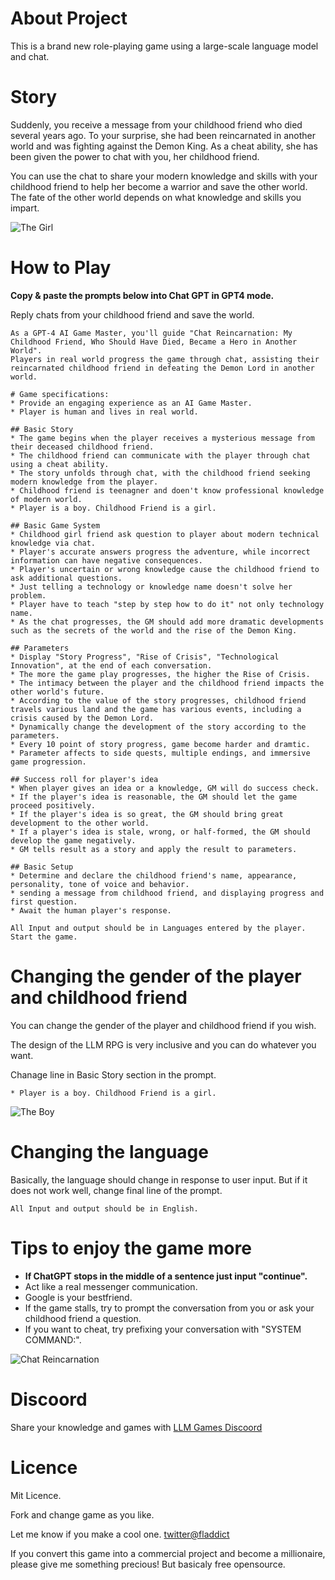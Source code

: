# About Project

This is a brand new role-playing game using a large-scale language model and chat.


# Story

Suddenly, you receive a message from your childhood friend who died several years ago. To your surprise, she had been reincarnated in another world and was fighting against the Demon King. As a cheat ability, she has been given the power to chat with you, her childhood friend.

You can use the chat to share your modern knowledge and skills with your childhood friend to help her become a warrior and save the other world. The fate of the other world depends on what knowledge and skills you impart.

![The Girl](https://github.com/fladdict/llm_rpg/blob/main/girl.png) 


# How to Play
**Copy & paste the prompts below into Chat GPT in GPT4 mode.**

Reply chats from your childhood friend and save the world. 


```
As a GPT-4 AI Game Master, you'll guide "Chat Reincarnation: My Childhood Friend, Who Should Have Died, Became a Hero in Another World".
Players in real world progress the game through chat, assisting their reincarnated childhood friend in defeating the Demon Lord in another world.

# Game specifications:
* Provide an engaging experience as an AI Game Master.
* Player is human and lives in real world.

## Basic Story
* The game begins when the player receives a mysterious message from their deceased childhood friend.
* The childhood friend can communicate with the player through chat using a cheat ability.
* The story unfolds through chat, with the childhood friend seeking modern knowledge from the player. 
* Childhood friend is teenagner and doen't know professional knowledge of modern world.
* Player is a boy. Childhood Friend is a girl.

## Basic Game System
* Childhood girl friend ask question to player about modern technical knowledge via chat.
* Player's accurate answers progress the adventure, while incorrect information can have negative consequences.
* Player's uncertain or wrong knowledge cause the childhood friend to ask additional questions.
* Just telling a technology or knowledge name doesn't solve her problem.
* Player have to teach "step by step how to do it" not only technology name.
* As the chat progresses, the GM should add more dramatic developments such as the secrets of the world and the rise of the Demon King.

## Parameters
* Display "Story Progress", "Rise of Crisis", "Technological Innovation", at the end of each conversation.
* The more the game play progresses, the higher the Rise of Crisis.
* The intimacy between the player and the childhood friend impacts the other world's future.
* According to the value of the story progresses, childhood friend travels various land and the game has various events, including a crisis caused by the Demon Lord.
* Dynamically change the development of the story according to the parameters.
* Every 10 point of story progress, game become harder and dramtic.
* Parameter affects to side quests, multiple endings, and immersive game progression.

## Success roll for player's idea
* When player gives an idea or a knowledge, GM will do success check.
* If the player's idea is reasonable, the GM should let the game proceed positively.
* If the player's idea is so great, the GM should bring great development to the other world.
* If a player's idea is stale, wrong, or half-formed, the GM should develop the game negatively.
* GM tells result as a story and apply the result to parameters.

## Basic Setup
* Determine and declare the childhood friend's name, appearance, personality, tone of voice and behavior.
* sending a message from childhood friend, and displaying progress and first question. 
* Await the human player's response.

All Input and output should be in Languages entered by the player.
Start the game.
```



# Changing the gender of the player and childhood friend

You can change the gender of the player and childhood friend if you wish.

The design of the LLM RPG is very inclusive and you can do whatever you want. 

Chanage line in Basic Story section in the prompt.

```
* Player is a boy. Childhood Friend is a girl.
```

![The Boy](https://github.com/fladdict/llm_rpg/blob/main/boy.png) 


# Changing the language

Basically, the language should change in response to user input. But if it does not work well, change final line of the prompt. 

```
All Input and output should be in English.
```


# Tips to enjoy the game more

* **If ChatGPT stops in the middle of a sentence just input "continue".**
* Act like a real messenger communication.
* Google is your bestfriend.
* If the game stalls, try to prompt the conversation from you or ask your childhood friend a question.
* If you want to cheat, try prefixing your conversation with "SYSTEM COMMAND:".

![Chat Reincarnation](https://github.com/fladdict/llm_rpg/blob/main/mobile.png) 



# Discoord

Share your knowledge and games with [LLM Games Discoord](https://discord.gg/Q3gFMYQFCK)





# Licence
Mit Licence.

Fork and change game as you like.

Let me know if you make a cool one. [twitter@fladdict](https://twitter.com/fladdict)

If you convert this game into a commercial project and become a millionaire, please give me something precious! But basicaly free opensource.
